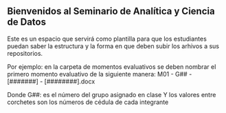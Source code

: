 ## Bienvenidos al Seminario de Analítica y Ciencia de Datos

Este es un espacio que servirá como plantilla para que los estudiantes puedan saber la estructura y la forma en que deben subir los arhivos a sus repositorios.

Por ejemplo: en la carpeta de momentos evaluativos se deben nombrar el primero momento evaluativo de la siguiente manera:
M01 - G## - [#######] - [########].docx

Donde G##: es el número del grupo asignado en clase
Y los valores entre corchetes son los números de cédula de cada integrante
